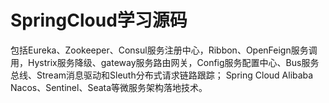 # SpringCloud学习源码
包括Eureka、Zookeeper、Consul服务注册中心，Ribbon、OpenFeign服务调用，Hystrix服务降级、gateway服务路由网关，Config服务配置中心、Bus服务总线、Stream消息驱动和Sleuth分布式请求链路跟踪；
Spring Cloud Alibaba Nacos、Sentinel、Seata等微服务架构落地技术。
